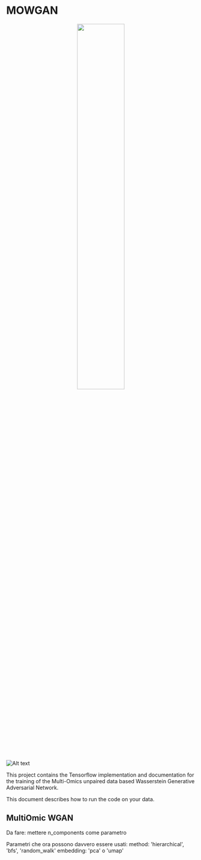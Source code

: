 # MOWGAN

<p align="center"> 
<img src="MOWGAN/images/Mowgan_round.tiff" style="width: 50%; height: 50%"/>​
</p>

![Alt text]("images/Mowgan_round.tiff")

This project contains the Tensorflow implementation and documentation for the training of the Multi-Omics unpaired data based Wasserstein Generative Adversarial Network. 

This document describes how to run the code on your data.


## MultiOmic WGAN


Da fare: mettere n_components come parametro

Parametri che ora possono davvero essere usati: method: 'hierarchical', 'bfs', 'random_walk'
                                                embedding: 'pca' o 'umap'
